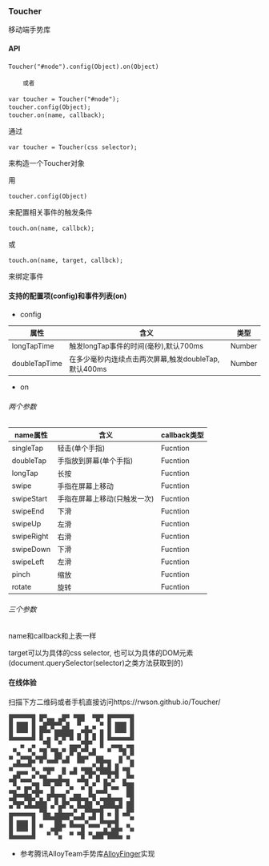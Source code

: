 ### Toucher

移动端手势库

#### API
        
    Toucher("#node").config(Object).on(Object)

        或者
        
    var toucher = Toucher("#node");
    toucher.config(Object);
    toucher.on(name, callback);
    
通过

    var toucher = Toucher(css selector);
    
来构造一个Toucher对象

用

    toucher.config(Object)
    
来配置相关事件的触发条件


    touch.on(name, callbck);
    
或

    touch.on(name, target, callbck);

来绑定事件

####  支持的配置项(config)和事件列表(on)

- config

属性 | 含义  |  类型
---|---|---
longTapTime | 触发longTap事件的时间(毫秒),默认700ms |  Number
doubleTapTime | 在多少毫秒内连续点击两次屏幕,触发doubleTap,默认400ms  | Number

- on

###### 两个参数

name属性 | 含义 |  callback类型
---|---|---
singleTap | 轻击(单个手指) |  Fucntion
doubleTap | 手指放到屏幕(单个手指) |  Fucntion
longTap | 长按 |  Fucntion
swipe | 手指在屏幕上移动 |  Fucntion
swipeStart | 手指在屏幕上移动(只触发一次) |  Fucntion
swipeEnd | 下滑 |  Fucntion
swipeUp | 左滑 |  Fucntion
swipeRight | 右滑 |  Fucntion
swipeDown | 下滑 |  Fucntion
swipeLeft | 左滑 |  Fucntion
pinch | 缩放 |  Fucntion
rotate | 旋转 |  Fucntion

###### 三个参数

name和callback和上表一样

target可以为具体的css selector, 也可以为具体的DOM元素(document.querySelector(selector)之类方法获取到的)

#### 在线体验

扫描下方二维码或者手机直接访问https://rwson.github.io/Toucher/

<img src="img/demo.png" width="50%" height="50%" />

- 参考腾讯AlloyTeam手势库[AlloyFinger](https://github.com/AlloyTeam/AlloyFinger)实现
